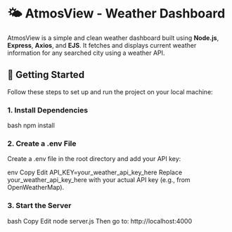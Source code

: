 # 🌤️ AtmosView - Weather Dashboard

AtmosView is a simple and clean weather dashboard built using **Node.js**, **Express**, **Axios**, and **EJS**. It fetches and displays current weather information for any searched city using a weather API.

## 🚀 Getting Started

Follow these steps to set up and run the project on your local machine:

### 1. Install Dependencies

bash
npm install
### 2. Create a .env File
Create a .env file in the root directory and add your API key:

env
Copy
Edit
API_KEY=your_weather_api_key_here
Replace your_weather_api_key_here with your actual API key (e.g., from OpenWeatherMap).

### 3. Start the Server
bash
Copy
Edit
node server.js
Then go to: http://localhost:4000
